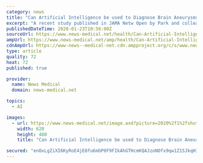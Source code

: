 ```yaml
---
category: news
title: "Can Artificial Intelligence be used to Diagnose Brain Aneurysms?"
excerpt: "A recent study published in JAMA Netw Open by Park and colleagues from Stanford University set out to investigate whether augmenting CT scan angiogram data with Artificial Intelligence (AI) deep learning models improved the diagnosis rates for patients with aneurysms. Over 9000 CT scan angiograms performed at Stanford University Medical center ..."
publishedDateTime: 2020-01-23T10:56:00Z
sourceUrl: https://www.news-medical.net/health/Can-Artificial-Intelligence-be-used-to-Diagnose-Brain-Aneurysms.aspx
ampUrl: https://www.news-medical.net/amp/health/Can-Artificial-Intelligence-be-used-to-Diagnose-Brain-Aneurysms.aspx
cdnAmpUrl: https://www-news--medical-net.cdn.ampproject.org/c/s/www.news-medical.net/amp/health/Can-Artificial-Intelligence-be-used-to-Diagnose-Brain-Aneurysms.aspx
type: article
quality: 72
heat: 72
published: true

provider:
  name: News Medical
  domain: news-medical.net

topics:
  - AI

images:
  - url: https://www.news-medical.net/image.axd?picture=2020%2f1%2fshutterstock_795315856_cbabc9b5539d4423beb8578dae2344fa-620x480.jpg
    width: 620
    height: 480
    title: "Can Artificial Intelligence be used to Diagnose Brain Aneurysms?"

secured: "enOxLgZiXI6KyRoE4jE8fu6mbP0F9FIkAhGTHcmKQAJzoNOfx9qw1Z1SJkqH1khV4JDP8mGsOWYyeSM/XZzN8nZjiIB5U2ijK7UUndlM33etTDvxy791hZ3bllNEQbG6E7935zkeiTSteWwfdb+mc9AnCXn8sYda+3h6VJ6so9SUIDwesOxdvWCkiiOfiuFY/n3R9zhs30w6+n0jxadvl16Zzov0c2WhjhYC9cA5oVSDLcbQBiUfUiBMkSZLVp6/cpw9S2Wwcw8bTAVMLVPKXMxNdHmZJht7LBgRa3v7L1MXyFmV3EtYdf5Va+STaZN7;IhyrhHd9YuL8HxBwJWnPJw=="
---
```


